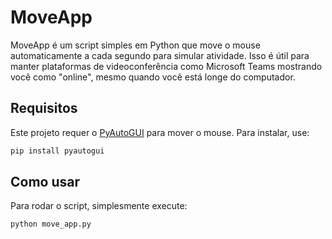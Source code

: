 # MoveApp

MoveApp é um script simples em Python que move o mouse automaticamente a cada segundo para simular atividade. Isso é útil para manter plataformas de videoconferência como Microsoft Teams mostrando você como "online", mesmo quando você está longe do computador.

## Requisitos

Este projeto requer o [PyAutoGUI](https://pyautogui.readthedocs.io/en/latest/) para mover o mouse. Para instalar, use:

```bash
pip install pyautogui
```

## Como usar

Para rodar o script, simplesmente execute:

```bash
python move_app.py
```